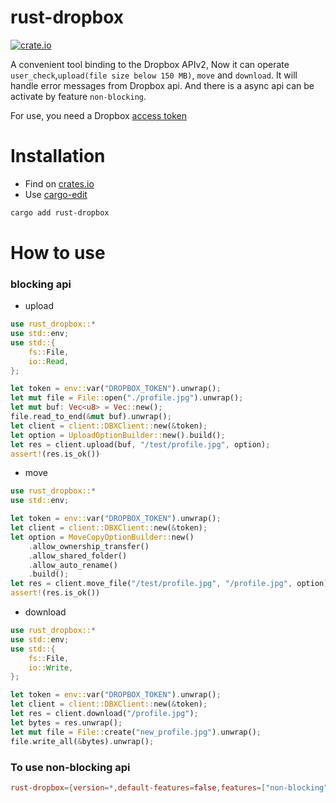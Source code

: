 # rust-dropbox

[![crate.io](https://img.shields.io/crates/v/rust-dropbox)](https://crates.io/crates/rust-dropbox)

A convenient tool binding to the Dropbox APIv2,
Now it can operate `user_check`,`upload(file size below 150 MB)`, `move` and `download`.
It will handle error messages from Dropbox api.
And there is a async api can be activate by feature `non-blocking`.

For use, you need a Dropbox [access token](https://www.dropbox.com/developers/apps/)

# Installation

- Find on [crates.io](https://crates.io/crates/rust-dropbox)
- Use [cargo-edit](https://crates.io/crates/cargo-edit)

```sh
cargo add rust-dropbox
```

# How to use

### blocking api

- upload

```rust
use rust_dropbox::*
use std::env;
use std::{
    fs::File,
    io::Read,
};

let token = env::var("DROPBOX_TOKEN").unwrap();
let mut file = File::open("./profile.jpg").unwrap();
let mut buf: Vec<u8> = Vec::new();
file.read_to_end(&mut buf).unwrap();
let client = client::DBXClient::new(&token);
let option = UploadOptionBuilder::new().build();
let res = client.upload(buf, "/test/profile.jpg", option);
assert!(res.is_ok())
```

- move

```rust
use rust_dropbox::*
use std::env;

let token = env::var("DROPBOX_TOKEN").unwrap();
let client = client::DBXClient::new(&token);
let option = MoveCopyOptionBuilder::new()
    .allow_ownership_transfer()
    .allow_shared_folder()
    .allow_auto_rename()
    .build();
let res = client.move_file("/test/profile.jpg", "/profile.jpg", option);
assert!(res.is_ok())
```

- download

```rust
use rust_dropbox::*
use std::env;
use std::{
    fs::File,
    io::Write,
};

let token = env::var("DROPBOX_TOKEN").unwrap();
let client = client::DBXClient::new(&token);
let res = client.download("/profile.jpg");
let bytes = res.unwrap();
let mut file = File::create("new_profile.jpg").unwrap();
file.write_all(&bytes).unwrap();
```

### To use non-blocking api

```toml
rust-dropbox={version=*,default-features=false,features=["non-blocking"]}
```
